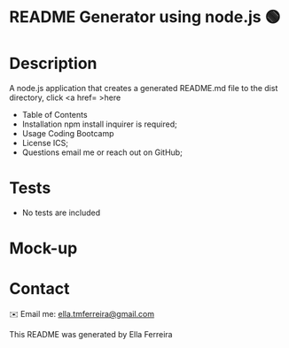 # README Generator using node.js 🟢

# Description
A node.js application that creates a generated README.md file to the dist directory, click <a href= >here</a>

* Table of Contents
* Installation npm install inquirer is required;
* Usage Coding Bootcamp
* License ICS;
* Questions email me or reach out on GitHub;


# Tests
* No tests are included

# Mock-up



# Contact
✉️ Email me: ella.tmferreira@gmail.com


This README was generated by Ella Ferreira
